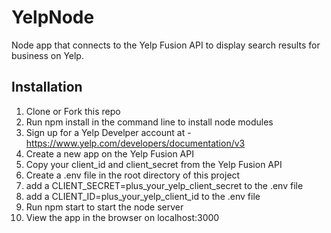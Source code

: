 # YelpNode

Node app that connects to the Yelp Fusion API to display search results for business on Yelp.

## Installation

1) Clone or Fork this repo
2) Run npm install in the command line to install node modules
3) Sign up for a Yelp Develper account at - https://www.yelp.com/developers/documentation/v3
4) Create a new app on the Yelp Fusion API
5) Copy your client_id and client_secret from the Yelp Fusion API
6) Create a .env file in the root directory of this project
7) add a CLIENT_SECRET=plus_your_yelp_client_secret to the .env file
8) add a CLIENT_ID=plus_your_yelp_client_id to the .env file
9) Run npm start to start the node server
10) View the app in the browser on localhost:3000
